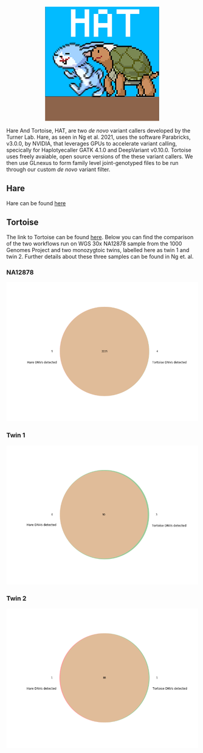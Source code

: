 <p align="center">
  <img width="300" height="300" src=https://github.com/TNTurnerLab/HAT/blob/main/doc/logo/small_logo_test_2.png>
</p>


Hare And Tortoise, HAT, are two _de novo_ variant callers developed by the Turner Lab.  Hare, as seen in Ng et al. 2021,  uses the software Parabricks, v3.0.0, by NVIDIA, that leverages GPUs to accelerate variant calling, specically for Haplotyecaller GATK 4.1.0 and DeepVariant v0.10.0.  Tortoise uses freely avaiable, open source versions of the these variant callers.  We then use GLnexus to form family level joint-genotyped files to be run through our custom _de novo_ variant filter.

## Hare

Hare can be found [here](https://github.com/TNTurnerLab/GPU_accelerated_de_novo_workflow)

## Tortoise

The link to Tortoise can be found [here](https://github.com/TNTurnerLab/Tortoise).  Below you can find the comparison of the two workflows run on WGS 30x NA12878 sample from the 1000 Genomes Project and two monozygtoic twins, labelled here as twin 1 and twin 2.  Further details about these three samples can be found in Ng et. al.  

### NA12878

![NA12878](https://github.com/TNTurnerLab/HAT/blob/main/doc/GPU_vs_CPU_NA12878.png)

### Twin 1

![twin1](https://github.com/TNTurnerLab/HAT/blob/main/doc/GPU_vs_CPU_twin1.png)

### Twin 2

![twin2](https://github.com/TNTurnerLab/HAT/blob/main/doc/GPU_vs_CPU_twin2.png)
